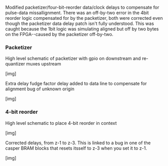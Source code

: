 Modified packetizer/four-bit-reorder data/clock delays to compensate for pulse-data missallignment. There was an off-by-two error in the 4bit reorder logic compensated for by the packetizer, both were corrected even though the packetizer data delay patch isn't fully understood. This was caught because the 1bit logic was simulating aligned but off by two bytes on the FPGA--caused by the packetizer off-by-two. 

### Packetizer

High level schematic of packetizer with gpio on downstream and re-quantizer muxes upstream

[img]

Extra delay fudge factor delay added to data line to compensate for alignment bug of unknown origin

[img]


### 4-bit reorder

High level schematic to place 4-bit reorder in context

[img]

Corrected delays, from z-1 to z-3. This is linked to a bug in one of the casper BRAM blocks that resets itsself to z-3 when you set it to z-1. 

[img]

